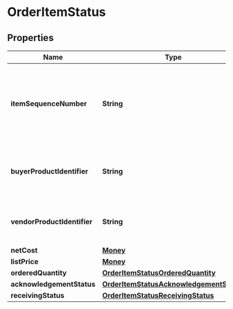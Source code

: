 # OrderItemStatus

## Properties
Name | Type | Description | Notes
------------ | ------------- | ------------- | -------------
**itemSequenceNumber** | **String** | Numbering of the item on the purchase order. The first item will be 1, the second 2, and so on. | 
**buyerProductIdentifier** | **String** | Buyer&#x27;s Standard Identification Number (ASIN) of an item. |  [optional]
**vendorProductIdentifier** | **String** | The vendor selected product identification of the item. |  [optional]
**netCost** | [**Money**](Money.md) |  |  [optional]
**listPrice** | [**Money**](Money.md) |  |  [optional]
**orderedQuantity** | [**OrderItemStatusOrderedQuantity**](OrderItemStatusOrderedQuantity.md) |  |  [optional]
**acknowledgementStatus** | [**OrderItemStatusAcknowledgementStatus**](OrderItemStatusAcknowledgementStatus.md) |  |  [optional]
**receivingStatus** | [**OrderItemStatusReceivingStatus**](OrderItemStatusReceivingStatus.md) |  |  [optional]
